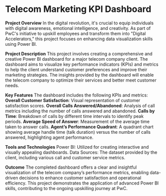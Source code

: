 # Telecom Marketing KPI Dashboard

**Project Overview**
In the digital revolution, it's crucial to equip individuals with digital awareness, emotional intelligence, and creativity. As part of PwC's initiative to upskill employees and transform them into "Digital Accelerators," this project focuses on enhancing data visualization skills using Power BI.

**Project Description**
This project involves creating a comprehensive and creative Power BI dashboard for a major telecom company client. The dashboard aims to visualize key performance indicators (KPIs) and metrics to help the client understand customer preferences and improve their marketing strategies. The insights provided by the dashboard will enable the telecom company to optimize their services and better meet customer needs.

**Key Features**
The dashboard includes the following KPIs and metrics:
**Overall Customer Satisfaction**: Visual representation of customer satisfaction scores.
**Overall Calls Answered/Abandoned**: Analysis of call metrics including the number of calls answered and abandoned.
**Calls by Time**: Breakdown of calls by different time intervals to identify peak periods.
**Average Speed of Answer**: Measurement of the average time taken to answer calls.
**Agent’s Performance Quadrant**: A quadrant chart showing average handle time (talk duration) versus the number of calls answered, highlighting agent performance.<br>

**Tools and Technologies**
Power BI: Utilized for creating interactive and visually appealing dashboards.
Data Sources: The dataset provided by the client, including various call and customer service metrics.

**Outcome**
The completed dashboard offers a clear and insightful visualization of the telecom company’s performance metrics, enabling data-driven decisions to enhance customer satisfaction and operational efficiency. This project demonstrates the application of advanced Power BI skills, contributing to the ongoing upskilling journey at PwC.
